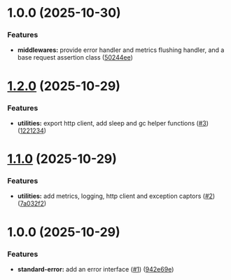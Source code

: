 # 1.0.0 (2025-10-30)


### Features

* **middlewares:** provide error handler and metrics flushing handler, and a base request assertion class ([50244ee](https://github.com/Nan0416/express-middlewares/commit/50244ee770d13d1d54c6d5b590e4ce588561b4be))

# [1.2.0](https://github.com/Nan0416/dev-kit/compare/v1.1.0...v1.2.0) (2025-10-29)


### Features

* **utilities:** export http client, add sleep and gc helper functions ([#3](https://github.com/Nan0416/dev-kit/issues/3)) ([1221234](https://github.com/Nan0416/dev-kit/commit/12212346074b2c50ea8b0722c32fb864726896bd))

# [1.1.0](https://github.com/Nan0416/dev-kit/compare/v1.0.0...v1.1.0) (2025-10-29)


### Features

* **utilities:** add metrics, logging, http client and exception captors ([#2](https://github.com/Nan0416/dev-kit/issues/2)) ([7a032f2](https://github.com/Nan0416/dev-kit/commit/7a032f20d331fbded7f00f7a82100639c7cd2fd9))

# 1.0.0 (2025-10-29)


### Features

* **standard-error:** add an error interface ([#1](https://github.com/Nan0416/dev-kit/issues/1)) ([942e69e](https://github.com/Nan0416/dev-kit/commit/942e69e416cc40d109bbc6a1ed280605921cefe8))
